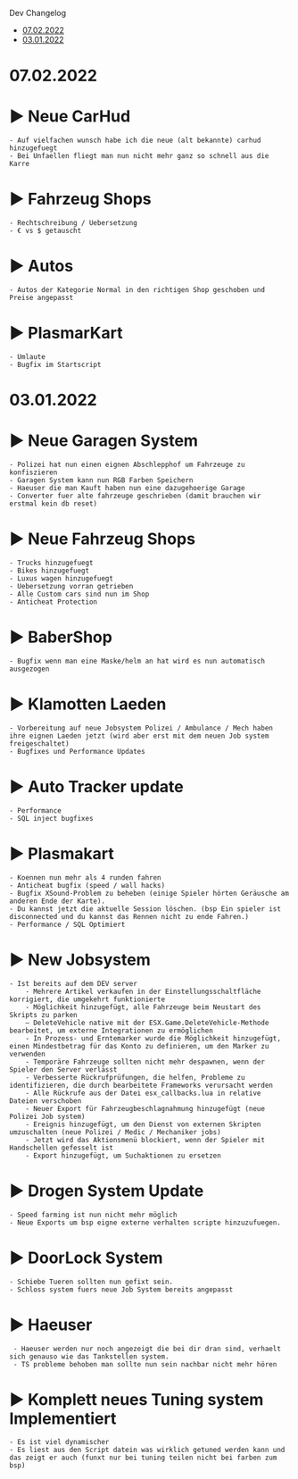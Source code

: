 Dev Changelog

- [07.02.2022](#07.02.2022)
- [03.01.2022](#03.02.2022)

# 07.02.2022

# ► Neue CarHud
    - Auf vielfachen wunsch habe ich die neue (alt bekannte) carhud hinzugefuegt
    - Bei Unfaellen fliegt man nun nicht mehr ganz so schnell aus die Karre

# ► Fahrzeug Shops
    - Rechtschreibung / Uebersetzung
    - € vs $ getauscht

# ► Autos
    - Autos der Kategorie Normal in den richtigen Shop geschoben und Preise angepasst

# ► PlasmarKart
    - Umlaute
    - Bugfix im Startscript

# 03.01.2022
# ►  Neue Garagen System
    - Polizei hat nun einen eignen Abschlepphof um Fahrzeuge zu konfiszieren
    - Garagen System kann nun RGB Farben Speichern
    - Haeuser die man Kauft haben nun eine dazugehoerige Garage
    - Converter fuer alte fahrzeuge geschrieben (damit brauchen wir erstmal kein db reset)

# ►  Neue Fahrzeug Shops
    - Trucks hinzugefuegt
    - Bikes hinzugefuegt
    - Luxus wagen hinzugefuegt
    - Uebersetzung vorran getrieben
    - Alle Custom cars sind nun im Shop
    - Anticheat Protection


# ►  BaberShop
    - Bugfix wenn man eine Maske/helm an hat wird es nun automatisch ausgezogen

# ►  Klamotten Laeden
    - Vorbereitung auf neue Jobsystem Polizei / Ambulance / Mech haben ihre eignen Laeden jetzt (wird aber erst mit dem neuen Job system freigeschaltet)
    - Bugfixes und Performance Updates 

# ►  Auto Tracker update
    - Performance
    - SQL inject bugfixes

# ►  Plasmakart 
    - Koennen nun mehr als 4 runden fahren
    - Anticheat bugfix (speed / wall hacks)
    - Bugfix XSound-Problem zu beheben (einige Spieler hörten Geräusche am anderen Ende der Karte).
    - Du kannst jetzt die aktuelle Session löschen. (bsp Ein spieler ist disconnected und du kannst das Rennen nicht zu ende Fahren.)
    - Performance / SQL Optimiert

# ►  New Jobsystem
    - Ist bereits auf dem DEV server
        - Mehrere Artikel verkaufen in der Einstellungsschaltfläche korrigiert, die umgekehrt funktionierte
        - Möglichkeit hinzugefügt, alle Fahrzeuge beim Neustart des Skripts zu parken
        – DeleteVehicle native mit der ESX.Game.DeleteVehicle-Methode bearbeitet, um externe Integrationen zu ermöglichen
        - In Prozess- und Erntemarker wurde die Möglichkeit hinzugefügt, einen Mindestbetrag für das Konto zu definieren, um den Marker zu verwenden
        - Temporäre Fahrzeuge sollten nicht mehr despawnen, wenn der Spieler den Server verlässt
        - Verbesserte Rückrufprüfungen, die helfen, Probleme zu identifizieren, die durch bearbeitete Frameworks verursacht werden
        - Alle Rückrufe aus der Datei esx_callbacks.lua in relative Dateien verschoben
        - Neuer Export für Fahrzeugbeschlagnahmung hinzugefügt (neue Polizei Job system)
        - Ereignis hinzugefügt, um den Dienst von externen Skripten umzuschalten (neue Polizei / Medic / Mechaniker jobs)
        - Jetzt wird das Aktionsmenü blockiert, wenn der Spieler mit Handschellen gefesselt ist 
        - Export hinzugefügt, um Suchaktionen zu ersetzen
  
  # ► Drogen System Update
    - Speed farming ist nun nicht mehr möglich
    - Neue Exports um bsp eigne externe verhalten scripte hinzuzufuegen.

# ► DoorLock System
    - Schiebe Tueren sollten nun gefixt sein.
    - Schloss system fuers neue Job System bereits angepasst

# ► Haeuser
     - Haeuser werden nur noch angezeigt die bei dir dran sind, verhaelt sich genauso wie das Tankstellen system.
     - TS probleme behoben man sollte nun sein nachbar nicht mehr hören

# ►  Komplett neues Tuning system Implementiert
    - Es ist viel dynamischer
    - Es liest aus den Script datein was wirklich getuned werden kann und das zeigt er auch (funxt nur bei tuning teilen nicht bei farben zum bsp)

